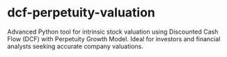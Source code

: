 # dcf-perpetuity-valuation
Advanced Python tool for intrinsic stock valuation using Discounted Cash Flow (DCF) with Perpetuity Growth Model. Ideal for investors and financial analysts seeking accurate company valuations.
